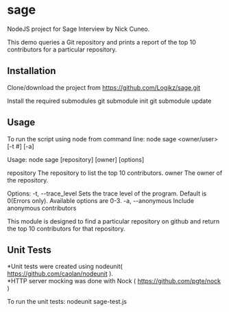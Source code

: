 sage
====

NodeJS project for Sage Interview by Nick Cuneo.  

This demo queries a Git repository and prints a report of the top 10 contributors for a particular repository.

Installation
------------
Clone/download the project from 
	https://github.com/Logikz/sage.git

Install the required submodules
	git submodule init
	git submodule update

Usage
-----
To run the script using node from command line:
	node sage <repository> <owner/user> [-t #] [-a]

Usage: node sage [repository] [owner] [options]

repository     The repository to list the top 10 contributors.
owner          The owner of the repository.

Options:
   -t, --trace_level   Sets the trace level of the program.  Default is 0(Errors
 only). Available options are 0-3.
   -a, --anonymous     Include anonymous contributors

This module is designed to find a particular repository on github and return the
 top 10 contributors for that repository.

 Unit Tests
 ----------
 *Unit tests were created using nodeunit( https://github.com/caolan/nodeunit ).  
 *HTTP server mocking was done with Nock ( https://github.com/pgte/nock )

 To run the unit tests:
 	nodeunit sage-test.js
